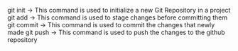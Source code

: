 git init -> This command is used to initialize a new Git Repository in a project
git add -> This command is used to stage changes before committing them
git commit -> This command is used to commit the changes that newly made 
git push -> This command is used to push the changes to the github repository 